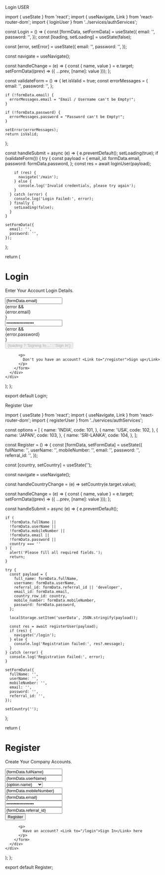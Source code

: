 Login USER

import { useState } from 'react';
import { useNavigate, Link } from 'react-router-dom';
import { loginUser } from '../services/authServices';

const Login = () => {
const [formData, setFormData] = useState({
email: '',
password: '',
});
const [loading, setLoading] = useState(false);

const [error, setError] = useState({
email: '',
password: '',
});

const navigate = useNavigate();

const handleChange = (e) => {
const { name, value } = e.target;
setFormData((prev) => ({ ...prev, [name]: value }));
};

const validateForm = () => {
let isValid = true;
const errorMessages = {
email: '',
password: '',
};

    if (!formData.email) {
      errorMessages.email = "Email / Username can't be Empty!";
    }

    if (!formData.password) {
      errorMessages.password = "Password can't be Empty!";
    }

    setError(errorMessages);
    return isValid;

};

const handleSubmit = async (e) => {
e.preventDefault();
setLoading(true);
if (validateForm()) {
try {
const payload = {
email_id: formData.email,
password: formData.password,
};
const res = await loginUser(payload);

        if (res) {
          navigate('/main');
        } else {
          console.log('Invalid credentials, please try again');
        }
      } catch (error) {
        console.log('Login Failed:', error);
      } finally {
        setLoading(false);
      }
    }

    setFormData({
      email: '',
      password: '',
    });

};

return (

<div>
<div>
<h1>Login</h1>
<p>Enter Your Account Login Details.</p>
</div>
<div>
<form onSubmit={handleSubmit}>
<div>
<input
              type="text"
              name="email"
              id="email"
              value={formData.email}
              placeholder="User name or Email"
              onChange={handleChange}
            />
</div>
{error && <div style={{ color: 'red' }}>{error.email}</div>}
<div>
<input
              type="password"
              name="password"
              id="password"
              value={formData.password}
              placeholder="Password"
              onChange={handleChange}
            />
</div>
{error && <div style={{ color: 'red' }}>{error.password}</div>}
<div>
<button type="submit" disabled={loading}>
{loading ? 'Signing In....' : 'Sign In'}
</button>
</div>

          <p>
            Don't you have an account? <Link to="/register">Sign up</Link>
          </p>
        </form>
      </div>
    </div>

);
};

export default Login;

Register User

import { useState } from 'react';
import { useNavigate, Link } from 'react-router-dom';
import { registerUser } from '../services/authServices';

const options = [
{
name: 'INDIA',
code: 101,
},
{
name: 'USA',
code: 102,
},
{
name: 'JAPAN',
code: 103,
},
{
name: 'SRI-LANKA',
code: 104,
},
];

const Register = () => {
const [formData, setFormData] = useState({
fullName: '',
userName: '',
mobileNumber: '',
email: '',
password: '',
referral_id: '',
});

const [country, setCountry] = useState('');

const navigate = useNavigate();

const handleCountryChange = (e) => setCountry(e.target.value);

const handleChange = (e) => {
const { name, value } = e.target;
setFormData((prev) => ({ ...prev, [name]: value }));
};

const handleSubmit = async (e) => {
e.preventDefault();

    if (
      !formData.fullName ||
      !formData.userName ||
      !formData.mobileNumber ||
      !formData.email ||
      !formData.password ||
      country === ''
    ) {
      alert('Please fill all required fields.');
      return;
    }

    try {
      const payload = {
        full_name: formData.fullName,
        username: formData.userName,
        referral_id: formData.referral_id || 'developer',
        email_id: formData.email,
        country_row_id: country,
        mobile_number: formData.mobileNumber,
        password: formData.password,
      };

      localStorage.setItem('userData', JSON.stringify(payload));

      const res = await registerUser(payload);
      if (res) {
        navigate('/login');
      } else {
        console.log('Registration failed:', res?.message);
      }
    } catch (error) {
      console.log('Registration Failed:', error);
    }

    setFormData({
      fullName: '',
      userName: '',
      mobileNumber: '',
      email: '',
      password: '',
      referral_id: '',
    });

    setCountry('');

};

return (

<div>
<div>
<h1>Register</h1>
<p>Create Your Company Accounts.</p>
</div>
<div>
<form onSubmit={handleSubmit}>
<div>
<input
              type="text"
              name="fullName"
              id="fullName"
              placeholder="Full name *"
              value={formData.fullName}
              onChange={handleChange}
            />
</div>
<div>
<input
              type="text"
              name="userName"
              id="userName"
              placeholder="User name *"
              value={formData.userName}
              onChange={handleChange}
            />
</div>
<div>
<select value={country} onChange={handleCountryChange}>
<option value="" disabled>
Select Country _
</option>
{options.map((option) => (
<option key={option.code} value={option.code}>
{option.name}
</option>
))}
</select>
</div>
<div>
<input
type="tel"
name="mobileNumber"
id="mobileNumber"
placeholder="Mobile Number _"
value={formData.mobileNumber}
onChange={handleChange}
/>
</div>
<div>
<input
              type="email"
              name="email"
              id="email"
              placeholder="Email ID *"
              value={formData.email}
              onChange={handleChange}
            />
</div>
<div>
<input
              type="password"
              name="password"
              id="password"
              placeholder="Password *"
              value={formData.password}
              onChange={handleChange}
            />
</div>
<div>
<input
              type="text"
              name="referral_id"
              id="referral_id"
              placeholder="Referral ID"
              value={formData.referral_id}
              onChange={handleChange}
            />
</div>
<div>
<button type="submit">Register</button>
</div>

          <p>
            Have an account? <Link to="/login">Sign In</Link> here
          </p>
        </form>
      </div>
    </div>

);
};

export default Register;
